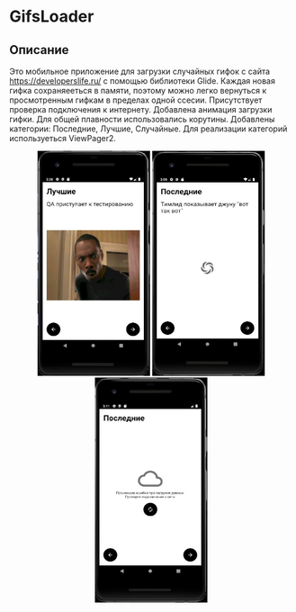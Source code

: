 # GifsLoader

## Описание

Это мобильное приложение для загрузки случайных гифок с сайта https://developerslife.ru/ с помощью библиотеки Glide. 
Каждая новая гифка сохраняееться в памяти, поэтому можно легко вернуться к просмотренным гифкам в пределах одной ссесии. 
Присутствует проверка подключения к интернету. Добавлена анимация загрузки гифки. Для общей плавности использовались корутины. 
Добавлены категории: Последние, Лучшие, Случайные. Для реализации категорий используеться ViewPager2.
<p align="center">
  <img src="https://github.com/Neonchick/GifsLoader/raw/master/images/image1.jpg" width="200px" height="400px"/>
  <img src="https://github.com/Neonchick/GifsLoader/raw/master/images/image2.jpg" width="200px" height="400px"/>
  <img src="https://github.com/Neonchick/GifsLoader/raw/master/images/image3.jpg" width="200px" height="400px"/></p>
